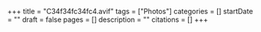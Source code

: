 +++
title = "C34f34fc34fc4.avif"
tags = ["Photos"]
categories = []
startDate = ""
draft = false
pages = []
description = ""
citations = []
+++

